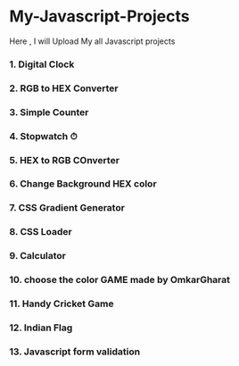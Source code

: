 # My-Javascript-Projects
Here , I will Upload My all Javascript projects

### 1. Digital Clock 
### 2. RGB to HEX Converter
### 3. Simple Counter
### 4. Stopwatch ⏱ 
### 5. HEX to RGB COnverter
### 6. Change Background HEX color
### 7. CSS Gradient Generator
### 8. CSS Loader
### 9. Calculator
### 10. choose the color GAME made by OmkarGharat
### 11. Handy Cricket Game
### 12. Indian Flag
### 13. Javascript form validation
